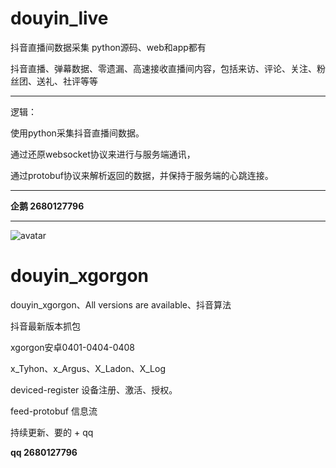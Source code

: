 # douyin_live


抖音直播间数据采集  python源码、web和app都有
  
抖音直播、弹幕数据、零遗漏、高速接收直播间内容，包括来访、评论、关注、粉丝团、送礼、社评等等

---

逻辑：

使用python采集抖音直播间数据。

通过还原websocket协议来进行与服务端通讯，

通过protobuf协议来解析返回的数据，并保持于服务端的心跳连接。

---  



**企鹅 2680127796**

---

![avatar](https://img2020.cnblogs.com/blog/2313691/202106/2313691-20210629144330937-450549479.png)

  

 

# douyin_xgorgon
douyin_xgorgon、All versions are available、抖音算法

抖音最新版本抓包

xgorgon安卓0401-0404-0408 

x_Tyhon、x_Argus、X_Ladon、X_Log

deviced-register 设备注册、激活、授权。
 
feed-protobuf 信息流


持续更新、要的 + qq  

**qq 2680127796**
